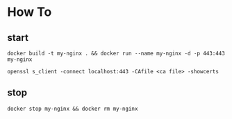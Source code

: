 # How To

## start

`docker build -t my-nginx . && docker run --name my-nginx -d -p 443:443 my-nginx`

`openssl s_client -connect localhost:443 -CAfile <ca file> -showcerts`

## stop
`docker stop my-nginx && docker rm my-nginx`
